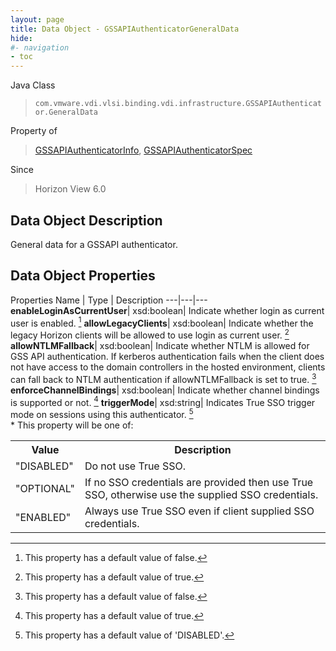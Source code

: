 ```yaml
---
layout: page
title: Data Object - GSSAPIAuthenticatorGeneralData
hide:
#- navigation
- toc
---
```






Java Class
> `com.vmware.vdi.vlsi.binding.vdi.infrastructure.GSSAPIAuthenticator.GeneralData`

Property of
> [GSSAPIAuthenticatorInfo](vdi.infrastructure.GSSAPIAuthenticator.GSSAPIAuthenticatorInfo.md#field_detail), [GSSAPIAuthenticatorSpec](vdi.infrastructure.GSSAPIAuthenticator.GSSAPIAuthenticatorSpec.md#field_detail)

Since
> Horizon View 6.0


## Data Object Description

General data for a GSSAPI authenticator.

## Data Object Properties
Properties
Name |  Type |  Description
---|---|---
**enableLoginAsCurrentUser**|  xsd:boolean|  Indicate whether login as current user is enabled. [^5]
**allowLegacyClients**|  xsd:boolean|  Indicate whether the legacy Horizon clients will be allowed to use login as current user. [^6]
**allowNTLMFallback**|  xsd:boolean|  Indicate whether NTLM is allowed for GSS API authentication. If kerberos authentication fails when the client does not have access to the domain controllers in the hosted environment, clients can fall back to NTLM authentication if allowNTLMFallback is set to true. [^5]
**enforceChannelBindings**|  xsd:boolean|  Indicate whether channel bindings is supported or not. [^6]
**triggerMode**|  xsd:string|  Indicates True SSO trigger mode on sessions using this authenticator. [^17]<br>* This property will be one of:<br><table><tr><th>Value</th><th>Description</th></tr><tr><td>"DISABLED"</td><td>Do not use True SSO.</td></tr><tr><td>"OPTIONAL"</td><td>If no SSO credentials are provided then use True SSO, otherwise use the supplied SSO credentials.</td></tr><tr><td>"ENABLED"</td><td>Always use True SSO even if client supplied SSO credentials.</td></tr></table>




 


[^5]: This property has a default value of false.
[^6]: This property has a default value of true.
[^17]: This property has a default value of 'DISABLED'.